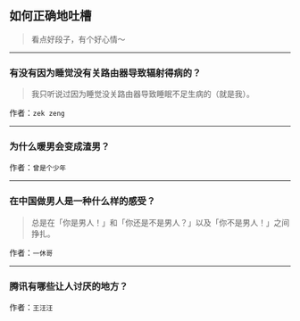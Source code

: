 ## 如何正确地吐槽

> 看点好段子，有个好心情～


 
---

### 有没有因为睡觉没有关路由器导致辐射得病的？

> 我只听说过因为睡觉没关路由器导致睡眠不足生病的（就是我）。


作者：`zek zeng`

---

### 为什么暖男会变成渣男？

> 


作者：`曾是个少年`

---

### 在中国做男人是一种什么样的感受？

> 总是在「你是男人！」和「你还是不是男人？」以及「你不是男人！」之间挣扎。


作者：`一休哥`

---

### 腾讯有哪些让人讨厌的地方？

> 


作者：`王汪汪`